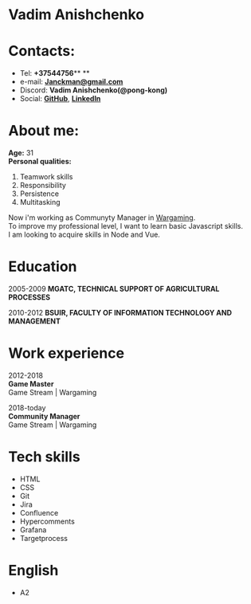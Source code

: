 # Vadim Anishchenko
# Contacts:
* Tel: **+37544756**** **
* e-mail: **Janckman@gmail.com**
* Discord: **Vadim Anishchenko(@pong-kong)**
* Social: **[GitHub](https://github.com/Pong-Kong)**, **[LinkedIn](https://www.linkedin.com/in/vadim-anishchenko-bb5824155/)**
# About me:


**Age:** 31   
**Personal qualities:**
  1. Teamwork skills
  2. Responsibility
  3. Persistence  
  4. Multitasking
 
Now i'm working as Communyty Manager in [Wargaming](https://wargaming.com/ru/).  
To improve my professional level, I want to learn basic Javascript skills.  
I am looking to acquire skills in Node and Vue.

# Education
2005-2009
**MGATC, TECHNICAL SUPPORT OF AGRICULTURAL PROCESSES**

2010-2012
**BSUIR, FACULTY OF INFORMATION TECHNOLOGY AND MANAGEMENT**

# Work experience

2012-2018  
**Game Master**  
Game Stream | Wargaming   
  
2018-today  
**Community Manager**  
Game Stream | Wargaming   
  
# Tech skills
* HTML
* CSS
* Git
* Jira
* Confluence
* Hypercomments
* Grafana
* Targetprocess

# English
* A2

 
